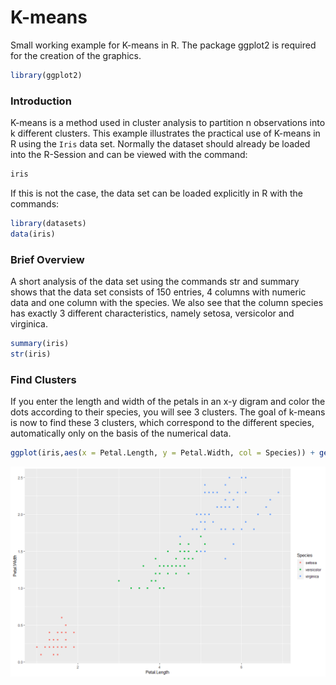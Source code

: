 # K-means
Small working example for K-means in R. The package ggplot2 is required for the creation of the graphics. 
``` R
library(ggplot2)
```

### Introduction
K-means is a method used in cluster analysis to partition n observations into k different clusters. This example illustrates the practical use of K-means in R using the `Iris` data set. Normally the dataset should already be loaded into the R-Session and can be viewed with the command:
``` R
iris
```
If this is not the case, the data set can be loaded explicitly in R with the commands:
``` R
library(datasets)
data(iris)
```
### Brief Overview
A short analysis of the data set using the commands str and summary shows that the data set consists of 150 entries, 4 columns with numeric data and one column with the species. We also see that the column species has exactly 3 different characteristics, namely setosa, versicolor and virginica.
``` R
summary(iris)
str(iris)
```

### Find Clusters
If you enter the length and width of the petals in an x-y digram and color the dots according to their species, you will see 3 clusters. The goal of k-means is now to find these 3 clusters, which correspond to the different species, automatically only on the basis of the numerical data. 

``` R
ggplot(iris,aes(x = Petal.Length, y = Petal.Width, col = Species)) + geom_point()
```


![Cluster plot](./cluster.png?raw=true "Cluster plot")
